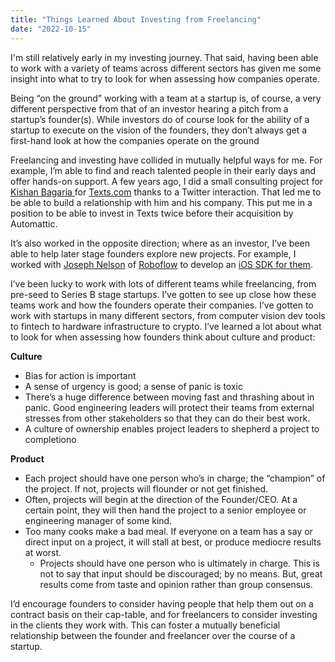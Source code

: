 ```yaml
---
title: "Things Learned About Investing from Freelancing"
date: "2022-10-15"
---
```




I'm still relatively early in my investing journey. That said, having been able to work with a variety of teams across different sectors has given me some insight into what to try to look for when assessing how companies operate. 

Being “on the ground” working with a team at a startup is, of course, a very different perspective from that of an investor hearing a pitch from a startup’s founder(s). While investors do of course look for the ability of a startup to execute on the vision of the founders, they don’t always get a first-hand look at how the companies operate on the ground 

Freelancing and investing have collided in mutually helpful ways for me. For example, I’m able to find and reach talented people in their early days and offer hands-on support. A few years ago, I did a small consulting project for [Kishan Bagaria ](http://kishanbagaria.com/)for [Texts.com](http://texts.com/) thanks to a Twitter interaction. That led me to be able to build a relationship with him and his company. This put me in a position to be able to invest in Texts twice before their acquisition by Automattic. 

It’s also worked in the opposite direction; where as an investor, I’ve been able to help later stage founders explore new projects. For example, I worked with [Joseph Nelson](https://josephofiowa.com/) of [Roboflow](http://roboflow.com/) to develop an [iOS SDK for them](https://blog.roboflow.com/roboflow-ios-sdk/). 

I’ve been lucky to work with lots of different teams while freelancing, from pre-seed to Series B stage startups. I’ve gotten to see up close how these teams work and how the founders operate their companies. I’ve gotten to work with startups in many different sectors, from computer vision dev tools to fintech to hardware infrastructure to crypto. I’ve learned a lot about what to look for when assessing how founders think about culture and product:

**Culture**

- Bias for action is important
- A sense of urgency is good; a sense of panic is toxic
- There’s a huge difference between moving fast and thrashing about in panic. Good engineering leaders will protect their teams from external stresses from other stakeholders so that they can do their best work.
- A culture of ownership enables project leaders to shepherd a project to completiono

**Product**

- Each project should have one person who’s in charge; the “champion” of the project. If not, projects will flounder or not get finished. 
- Often, projects will begin at the direction of the Founder/CEO. At a certain point, they will then hand the project to a senior employee or engineering manager of some kind. 
- Too many cooks make a bad meal. If everyone on a team has a say or direct input on a project, it will stall at best, or produce mediocre results at worst. 
  - Projects should have one person who is ultimately in charge. This is not to say that input should be discouraged; by no means. But, great results come from taste and opinion rather than group consensus. 

I’d encourage founders to consider having people that help them out on a contract basis on their cap-table, and for freelancers to consider investing in the clients they work with. This can foster a mutually beneficial relationship between the founder and freelancer over the course of a startup. 
